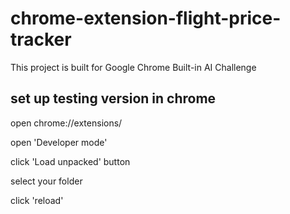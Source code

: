 # chrome-extension-flight-price-tracker
This project is built for Google Chrome Built-in AI Challenge

## set up testing version in chrome
open chrome://extensions/

open 'Developer mode'

click 'Load unpacked' button

select your folder

click 'reload'
